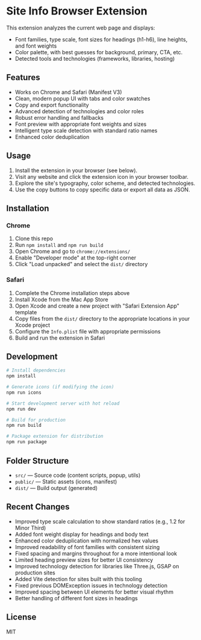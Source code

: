 # Site Info Browser Extension

This extension analyzes the current web page and displays:

- Font families, type scale, font sizes for headings (h1-h6), line heights, and font weights
- Color palette, with best guesses for background, primary, CTA, etc.
- Detected tools and technologies (frameworks, libraries, hosting)

## Features

- Works on Chrome and Safari (Manifest V3)
- Clean, modern popup UI with tabs and color swatches
- Copy and export functionality
- Advanced detection of technologies and color roles
- Robust error handling and fallbacks
- Font preview with appropriate font weights and sizes
- Intelligent type scale detection with standard ratio names
- Enhanced color deduplication

## Usage

1. Install the extension in your browser (see below).
2. Visit any website and click the extension icon in your browser toolbar.
3. Explore the site's typography, color scheme, and detected technologies.
4. Use the copy buttons to copy specific data or export all data as JSON.

## Installation

### Chrome

1. Clone this repo
2. Run `npm install` and `npm run build`
3. Open Chrome and go to `chrome://extensions/`
4. Enable "Developer mode" at the top-right corner
5. Click "Load unpacked" and select the `dist/` directory

### Safari

1. Complete the Chrome installation steps above
2. Install Xcode from the Mac App Store
3. Open Xcode and create a new project with "Safari Extension App" template
4. Copy files from the `dist/` directory to the appropriate locations in your Xcode project
5. Configure the `Info.plist` file with appropriate permissions
6. Build and run the extension in Safari

## Development

```bash
# Install dependencies
npm install

# Generate icons (if modifying the icon)
npm run icons

# Start development server with hot reload
npm run dev

# Build for production
npm run build

# Package extension for distribution
npm run package
```

## Folder Structure

- `src/` — Source code (content scripts, popup, utils)
- `public/` — Static assets (icons, manifest)
- `dist/` — Build output (generated)

## Recent Changes

- Improved type scale calculation to show standard ratios (e.g., 1.2 for Minor Third)
- Added font weight display for headings and body text
- Enhanced color deduplication with normalized hex values
- Improved readability of font families with consistent sizing
- Fixed spacing and margins throughout for a more intentional look
- Limited heading preview sizes for better UI consistency
- Improved technology detection for libraries like Three.js, GSAP on production sites
- Added Vite detection for sites built with this tooling
- Fixed previous DOMException issues in technology detection
- Improved spacing between UI elements for better visual rhythm
- Better handling of different font sizes in headings

## License

MIT
